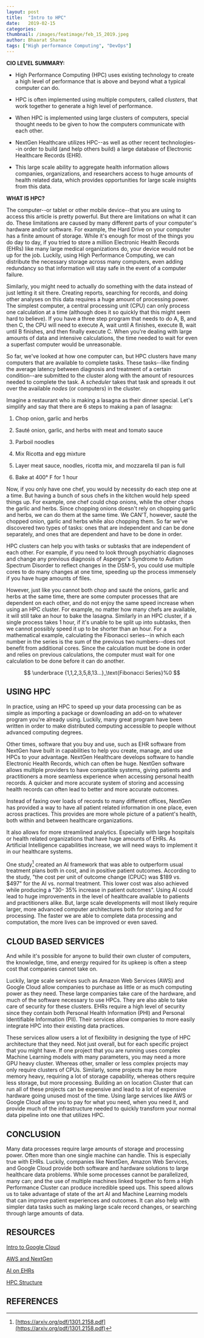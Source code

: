 ```yaml
---
layout: post
title:  "Intro to HPC"
date:   2019-02-15
categories:
thumbnail: /images/featimage/feb_15_2019.jpeg
author: Bhaarat Sharma
tags: ["High performance Computing", "DevOps"]
---
```


**CIO LEVEL SUMMARY:**

- High Performance Computing (HPC) uses existing technology to create a high level of performance that is above and beyond what a typical computer can do.

- HPC is often implemented using multiple computers, called *clusters*, that work together to generate a high level of performance.

- When HPC is implemented using large clusters of computers, special thought needs to be given to how the computers communicate with each other.

- NextGen Healthcare utilizes HPC\--as well as other recent technologies\--in order to build (and help others build) a large database of Electronic Healthcare Records (EHR).

- This large scale ability to aggregate health information allows companies, organizations, and researchers access to huge amounts of health related data, which provides opportunities for large scale insights from this data.

**WHAT IS HPC?**

The computer\--or tablet or other mobile device\--that you are using to
access this article is pretty powerful. But there are limitations on
what it can do. These limitations are caused by many different parts of
your computer's hardware and/or software. For example, the Hard Drive on
your computer has a finite amount of storage. While it's enough for most
of the things you do day to day, if you tried to store a million
Electronic Health Records (EHRs) like many large medical organizations
do, your device would not be up for the job. Luckily, using High
Performance Computing, we can distribute the necessary storage across
many computers, even adding redundancy so that information will stay
safe in the event of a computer failure.

Similarly, you might need to actually do something with the data instead
of just letting it sit there. Creating reports, searching for records,
and doing other analyses on this data requires a huge amount of
processing power. The simplest computer, a central processing unit (CPU)
can only process one calculation at a time (although does it so quickly
that this might seem hard to believe). If you have a three step program
that needs to do A, B, and then C, the CPU will need to execute A, wait
until A finishes, execute B, wait until B finishes, and then finally
execute C. When you're dealing with large amounts of data and intensive
calculations, the time needed to wait for even a superfast computer
would be unreasonable.

So far, we've looked at how one computer can, but HPC clusters have many
computers that are available to complete tasks. These tasks\--like
finding the average latency between diagnosis and treatment of a certain
condition\--are submitted to the cluster along with the amount of
resources needed to complete the task. A *scheduler* takes that task and
spreads it out over the available *nodes* (or computers) in the cluster.

Imagine a restaurant who is making a lasagna as their dinner special.
Let's simplify and say that there are 6 steps to making a pan of
lasagna:

1. Chop onion, garlic and herbs

2. Sauté onion, garlic, and herbs with meat and tomato sauce

3. Parboil noodles

4. Mix Ricotta and egg mixture

5. Layer meat sauce, noodles, ricotta mix, and mozzarella til pan is full

6. Bake at 400° F for 1 hour

Now, if you only have one chef, you would by necessity do each step one
at a time. But having a bunch of sous chefs in the kitchen would help
speed things up. For example, one chef could chop onions, while the
other chops the garlic and herbs. Since chopping onions doesn't rely on
chopping garlic and herbs, we can do them at the same time. We CAN'T,
however, sauté the chopped onion, garlic and herbs while also chopping
them. So far we've discovered two types of tasks: ones that are
independent and can be done separately, and ones that are dependent and
have to be done in order.

HPC clusters can help you with tasks or subtasks that are independent of
each other. For example, if you need to look through psychiatric
diagnoses and change any previous diagnosis of Asperger's Syndrome to
Autism Spectrum Disorder to reflect changes in the DSM-5, you could use
multiple cores to do many changes at one time, speeding up the process
immensely if you have huge amounts of files.

However, just like you cannot both chop and sauté the onions, garlic and
herbs at the same time, there are some computer processes that are
dependent on each other, and do not enjoy the same speed increase when
using an HPC cluster. For example, no matter how many chefs are
available, it will still take an hour to bake the lasagna. Similarly in
an HPC cluster, if a single process takes 1 hour, if it's unable to be
split up into subtasks, then we cannot possibly speed it up to be
shorter than an hour. For a mathematical example, calculating the
Fibonacci series\--in which each number in the series is the sum of the
previous two numbers\--does not benefit from additional cores. Since the
calculation must be done in order and relies on previous calculations,
the computer must wait for one calculation to be done before it can do
another.

$$ \underbrace {1,1,2,3,5,8,13...}_\text{Fibonacci Series}%0 $$

## USING HPC

In practice, using an HPC to speed up your data processing can be as
simple as importing a package or downloading an add-on to whatever
program you're already using. Luckily, many great program have been
written in order to make distributed computing accessible to people
without advanced computing degrees.

Other times, software that you buy and use, such as EHR software from
NextGen have built in capabilities to help you create, manage, and use
HPCs to your advantage. NextGen Healthcare develops software to handle
Electronic Health Records, which can often be huge. NextGen software
allows multiple providers to have compatible systems, giving patients
and practitioners a more seamless experience when accessing personal
health records. A quicker and more accurate system of storing and
accessing health records can often lead to better and more accurate
outcomes.

Instead of faxing over loads of records to many different offices,
NextGen has provided a way to have all patient related information in
one place, even across practices. This provides are more whole picture
of a patient's health, both within and between healthcare organizations.

It also allows for more streamlined analytics. Especially with large
hospitals or health related organizations that have huge amounts of
EHRs. As Artificial Intelligence capabilities increase, we will need
ways to implement it in our healthcare systems.

One study[^1] created an AI framework that was able to outperform usual
treatment plans both in cost, and in positive patient outcomes.
According to the study, "the cost per unit of outcome change (CPUC) was
\$189 vs. \$497" for the AI vs. normal treatment. This lower cost was
also achieved while producing a "30- 35% increase in patient outcomes".
Using AI could lead to huge improvements in the level of healthcare
available to patients and practitioners alike. But, large scale
developments will most likely require larger, more advanced computer
architectures both for storing and for processing. The faster we are
able to complete data processing and computation, the more lives can be
improved or even saved.

## CLOUD BASED SERVICES

And while it's possible for anyone to build their own cluster of
computers, the knowledge, time, and energy required for its upkeep is
often a steep cost that companies cannot take on.

Luckily, large scale services such as Amazon Web Services (AWS) and
Google Cloud allow companies to purchase as little or as much computing
power as they need. These large companies take care of the hardware, and
much of the software necessary to use HPCs. They are also able to take
care of security for these clusters. EHRs require a high level of
security since they contain both Personal Health Information (PHI) and
Personal Identifiable Information (PII). Their services allow companies
to more easily integrate HPC into their existing data practices.

These services allow users a lot of flexibility in designing the type of
HPC architecture that they need. Not just overall, but for each specific
project that you might have. If one project that you are running uses
complex Machine Learning models with many parameters, you may need a
more GPU heavy cluster. Whereas other, smaller or less complex projects
may only require clusters of CPUs. Similarly, some projects may be more
memory heavy, requiring a lot of storage capability, whereas others
require less storage, but more processing. Building an on location
Cluster that can run all of these projects can be expensive and lead to
a lot of expensive hardware going unused most of the time. Using large
services like AWS or Google Cloud allow you to pay for what you need,
when you need it, and provide much of the infrastructure needed to
quickly transform your normal data pipeline into one that utilizes HPC.

## CONCLUSION

Many data processes require large amounts of storage and processing
power. Often more than one single machine can handle. This is especially
true with EHRs. Luckily, companies like NextGen, Amazon Web Services,
and Google Cloud provide both software and hardware solutions to large
healthcare data problems. While some processes cannot be parallelized,
many can; and the use of multiple machines linked together to form a
High Performance Cluster can produce incredible speed ups. This speed
allows us to take advantage of state of the art AI and Machine Learning
models that can improve patient experiences and outcomes. It can also
help with simpler data tasks such as making large scale record changes,
or searching through large amounts of data.

## RESOURCES

[Intro to Google Cloud](https://www.youtube.com/watch?v=VviB3kxFe_0)

[AWS and NextGen](https://www.youtube.com/watch?v=XvwdQ4Kigpk)

[AI on EHRs](https://arxiv.org/pdf/1301.2158.pdf)

[HPC Structure](http://hpc.fs.uni-lj.si/sites/default/files/HPC_for_dummies.pdf)

## REFERENCES

[^1]: [https://arxiv.org/pdf/1301.2158.pdf](https://arxiv.org/pdf/1301.2158.pdf)
